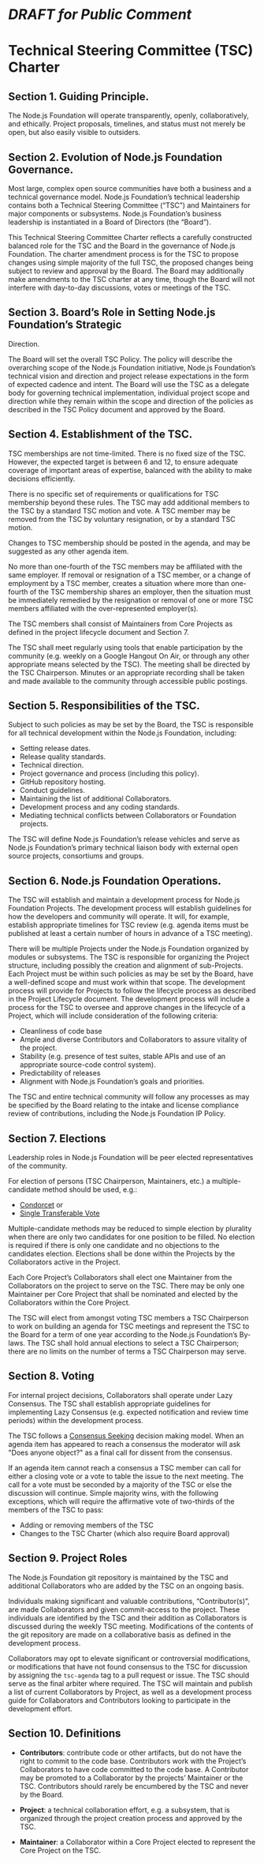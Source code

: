 # ***DRAFT for Public Comment***

# Technical Steering Committee (TSC) Charter

## Section 1. Guiding Principle.  

The Node.js Foundation will operate transparently, openly,
collaboratively, and ethically. Project proposals, timelines, and status
must not merely be open, but also easily visible to outsiders.

## Section 2. Evolution of Node.js Foundation Governance.

Most large, complex open source communities have both a business and a
technical governance model. Node.js Foundation’s technical leadership
contains both a Technical Steering Committee (“TSC”) and Maintainers for
major components or subsystems. Node.js Foundation’s business leadership
is instantiated in a Board of Directors (the “Board”).  

This Technical Steering Committee Charter reflects a carefully
constructed balanced role for the TSC and the Board in the governance of
Node.js Foundation. The charter amendment process is for the TSC to
propose changes using simple majority of the full TSC, the proposed
changes being subject to review and approval by the Board. The Board may
additionally make amendments to the TSC charter at any time, though the
Board will not interfere with day-to-day discussions, votes or meetings
of the TSC.

## Section 3. Board’s Role in Setting Node.js Foundation’s Strategic
Direction.  

The Board will set the overall TSC Policy. The policy will describe the
overarching scope of the Node.js Foundation initiative, Node.js
Foundation’s technical vision and direction and project release
expectations in the form of expected cadence and intent. The Board will
use the TSC as a delegate body for governing technical implementation,
individual project scope and direction while they remain within the scope
and direction of the policies as described in the TSC Policy document and
approved by the Board.

## Section 4. Establishment of the TSC.  

TSC memberships are not time-limited. There is no fixed size of the TSC.
However, the expected target is between 6 and 12, to ensure adequate
coverage of important areas of expertise, balanced with the ability to
make decisions efficiently.

There is no specific set of requirements or qualifications for TSC
membership beyond these rules. The TSC may add additional members to the
TSC by a standard TSC motion and vote.  A TSC member may be removed from
the TSC by voluntary resignation, or by a standard TSC motion.

Changes to TSC membership should be posted in the agenda, and may be
suggested as any other agenda item.

No more than one-fourth of the TSC members may be affiliated with the
same employer. If removal or resignation of a TSC member, or a change of
employment by a TSC member, creates a situation where more than
one-fourth of the TSC membership shares an employer, then the situation
must be immediately remedied by the resignation or removal of one or more
TSC members affiliated with the over-represented employer(s).

The TSC members shall consist of Maintainers from Core Projects as
defined in the project lifecycle document and Section 7.

The TSC shall meet regularly using tools that enable participation by the
community (e.g. weekly on a Google Hangout On Air, or through any other
appropriate means selected by the TSC). The meeting shall be directed by
the TSC Chairperson. Minutes or an appropriate recording shall be taken
and made available to the community through accessible public postings.

## Section 5. Responsibilities of the TSC.  

Subject to such policies as may be set by the Board, the TSC is
responsible for all technical development within the Node.js Foundation,
including:

* Setting release dates.
* Release quality standards.
* Technical direction.
* Project governance and process (including this policy).
* GitHub repository hosting.
* Conduct guidelines.
* Maintaining the list of additional Collaborators.
* Development process and any coding standards.
* Mediating technical conflicts between Collaborators or Foundation
projects.

The TSC will define Node.js Foundation’s release vehicles and serve as
Node.js Foundation’s primary technical liaison body with external open
source projects, consortiums and groups.

## Section 6. Node.js Foundation Operations.

The TSC will establish and maintain a development process for Node.js
Foundation Projects. The development process will establish guidelines
for how the developers and community will operate. It will, for example,
establish appropriate timelines for TSC review (e.g. agenda items must be
published at least a certain number of hours in advance of a TSC
meeting).

There will be multiple Projects under the Node.js Foundation organized by
modules or subsystems. The TSC is responsible for organizing the Project
structure, including possibly the creation and alignment of sub-Projects.
Each Project must be within such policies as may be set by the Board,
have a well-defined scope and must work within that scope. The
development process will provide for Projects to follow the lifecycle
process as described in the Project Lifecycle document. The development
process will include a process for the TSC to oversee and approve changes
in the lifecycle of a Project, which will include consideration of the
following criteria:

* Cleanliness of code base
* Ample and diverse Contributors and Collaborators to assure vitality of
the project.
* Stability (e.g. presence of test suites, stable APIs and use of an
  appropriate source-code control system).
* Predictability of releases
* Alignment with Node.js Foundation’s goals and priorities.

The TSC and entire technical community will follow any processes as may
be specified by the Board relating to the intake and license compliance
review of contributions, including the Node.js Foundation IP Policy.

## Section 7. Elections

Leadership roles in Node.js Foundation will be peer elected
representatives of the community.

For election of persons (TSC Chairperson, Maintainers, etc.) a
multiple-candidate method should be used, e.g.:

* [Condorcet](http://en.wikipedia.org/wiki/Condorcet_method) or
* [Single Transferable Vote](http://en.wikipedia.org/wiki/Single_transferable_vote)

Multiple-candidate methods may be reduced to simple election by plurality
when there are only two candidates for one position to be filled. No
election is required if there is only one candidate and no objections to
the candidates election. Elections shall be done within the Projects by
the Collaborators active in the Project.

Each Core Project’s Collaborators shall elect one Maintainer from the
Collaborators on the project to serve on the TSC. There may be only one
Maintainer per Core Project that shall be nominated and elected by the
Collaborators within the Core Project.

The TSC will elect from amongst voting TSC members a TSC Chairperson to
work on building an agenda for TSC meetings and represent the TSC to the
Board for a term of one year according to the Node.js Foundation’s
By-laws. The TSC shall hold annual elections to select a TSC Chairperson;
there are no limits on the number of terms a TSC Chairperson may serve.

## Section 8. Voting

For internal project decisions, Collaborators shall operate under Lazy
Consensus. The TSC shall establish appropriate guidelines for
implementing Lazy Consensus (e.g. expected notification and review time
periods) within the development process.

The TSC follows a [Consensus
Seeking](http://en.wikipedia.org/wiki/Consensus-seeking_decision-making)
decision making model. When an agenda item has appeared to reach a
consensus the moderator will ask "Does anyone object?" as a final call
for dissent from the consensus.

If an agenda item cannot reach a consensus a TSC member can call for
either a closing vote or a vote to table the issue to the next meeting.
The call for a vote must be seconded by a majority of the TSC or else the
discussion will continue. Simple majority wins, with the following
exceptions, which will require the affirmative vote of two-thirds of the
members of the TSC to pass:

* Adding or removing members of the TSC
* Changes to the TSC Charter (which also require Board approval)

## Section 9. Project Roles

The Node.js Foundation git repository is maintained by the TSC and
additional Collaborators who are added by the TSC on an ongoing basis.

Individuals making significant and valuable contributions,
“Contributor(s)”, are made Collaborators and given commit-access to the
project. These individuals are identified by the TSC and their addition
as Collaborators is discussed during the weekly TSC meeting.
Modifications of the contents of the git repository are made on a
collaborative basis as defined in the development process.

Collaborators may opt to elevate significant or controversial
modifications, or modifications that have not found consensus to the TSC
for discussion by assigning the `tsc-agenda` tag to a pull request or
issue. The TSC should serve as the final arbiter where required. The TSC
will maintain and publish a list of current Collaborators by Project, as
well as a development process guide for Collaborators and Contributors
looking to participate in the development effort.

## Section 10. Definitions

* **Contributors**: contribute code or other artifacts, but do not have
the right to commit to the code base. Contributors work with the
Project’s Collaborators to have code committed to the code base. A
Contributor may be promoted to a Collaborator by the projects’ Maintainer
or the TSC. Contributors should rarely be encumbered by the TSC and never
by the Board.

* **Project**: a technical collaboration effort, e.g. a subsystem, that
is organized through the project creation process and approved by the
TSC.

* **Maintainer**: a Collaborator within a Core Project elected to
represent the Core Project on the TSC.
